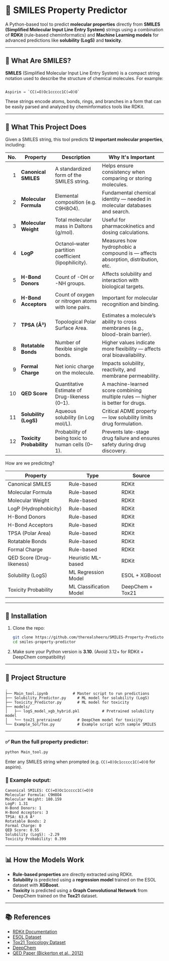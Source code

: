 
# 🧬 SMILES Property Predictor

A Python-based tool to predict **molecular properties** directly from **SMILES (Simplified Molecular Input Line Entry System)** strings using a combination of **RDKit** (rule-based cheminformatics) and **Machine Learning models** for advanced predictions like **solubility (LogS)** and **toxicity**.

---

## 🧪 What Are SMILES?

**SMILES** (Simplified Molecular Input Line Entry System) is a compact string notation used to describe the structure of chemical molecules. For example:
```

Aspirin → `CC(=O)Oc1ccccc1C(=O)O`

````

These strings encode atoms, bonds, rings, and branches in a form that can be easily parsed and analyzed by cheminformatics tools like RDKit.

---

## 🧠 What This Project Does

Given a SMILES string, this tool predicts **12 important molecular properties**, including:

|  No. | Property              |  Description                                      | Why It's Important                                                              |
| -----: | ------------------------ | ---------------------------------------------------- | ------------------------------------------------------------------------------- |
|      1 | **Canonical SMILES**     | A standardized form of the SMILES string.            | Helps ensure consistency when comparing or storing molecules.                   |
|      2 | **Molecular Formula**    | Elemental composition (e.g. C9H8O4).                 | Fundamental chemical identity — needed in molecular databases and search.       |
|      3 | **Molecular Weight**     | Total molecular mass in Daltons (g/mol).             | Useful for pharmacokinetics and dosing calculations.                            |
|      4 | **LogP**                 | Octanol–water partition coefficient (lipophilicity). | Measures how hydrophobic a compound is — affects absorption, distribution, etc. |
|      5 | **H-Bond Donors**        | Count of -OH or -NH groups.                          | Affects solubility and interaction with biological targets.                     |
|      6 | **H-Bond Acceptors**     | Count of oxygen or nitrogen atoms with lone pairs.   | Important for molecular recognition and binding.                                |
|      7 | **TPSA (Å²)**            | Topological Polar Surface Area.                      | Estimates a molecule’s ability to cross membranes (e.g., blood-brain barrier).  |
|      8 | **Rotatable Bonds**      | Number of flexible single bonds.                     | Higher values indicate more flexibility — affects oral bioavailability.         |
|      9 | **Formal Charge**        | Net ionic charge on the molecule.                    | Impacts solubility, reactivity, and membrane permeability.                      |
|     10 | **QED Score**            | Quantitative Estimate of Drug-likeness (0–1).        | A machine-learned score combining multiple rules — higher is better for drugs.  |
|     11 | **Solubility (LogS)**    | Aqueous solubility (in Log mol/L).                   | Critical ADME property — low solubility limits drug formulation.                |
|     12 | **Toxicity Probability** | Probability of being toxic to human cells (0–1).     | Prevents late-stage drug failure and ensures safety during drug discovery.      |

How are we predicitng?

| Property               | Type                   | Source   |
|------------------------|------------------------|----------|
| Canonical SMILES       | Rule-based             | RDKit    |
| Molecular Formula      | Rule-based             | RDKit    |
| Molecular Weight       | Rule-based             | RDKit    |
| LogP (Hydrophobicity)  | Rule-based             | RDKit    |
| H-Bond Donors          | Rule-based             | RDKit    |
| H-Bond Acceptors       | Rule-based             | RDKit    |
| TPSA (Polar Area)      | Rule-based             | RDKit    |
| Rotatable Bonds        | Rule-based             | RDKit    |
| Formal Charge          | Rule-based             | RDKit    |
| QED Score (Drug-likeness) | Heuristic ML-based  | RDKit    |
| Solubility (LogS)      | ML Regression Model    | ESOL + XGBoost |
| Toxicity Probability   | ML Classification Model| DeepChem + Tox21 |

---

## 🔧 Installation

1. Clone the repo:
   ```bash
   git clone https://github.com/therealsheero/SMILES-Property-Predictor.git
   cd smiles-property-predictor


2. Make sure your Python version is **3.10**. (Avoid 3.12+ for RDKit + DeepChem compatibility)

---

## 📂 Project Structure

```
.
├── Main_tool.ipynb           # Master script to run predictions
├── Solubility_Predictor.py     # ML model for solubility (LogS)
├── Toxicity_Predictor.py       # ML model for toxicity
├── models/
│   ├── logS_model_xgb_hybrid.pkl          # Pretrained solubility model
│   └── tox21_pretrained/       # DeepChem model for toxicity
└── Example_Sol/Tox.py          # Example script with sample SMILES
```

---

### ✅ Run the full property predictor:

```bash
python Main_tool.py
```

Enter any SMILES string when prompted (e.g. `CC(=O)Oc1ccccc1C(=O)O` for aspirin).

### 📄 Example output:

```
Canonical SMILES: CC(=O)Oc1ccccc1C(=O)O
Molecular Formula: C9H8O4
Molecular Weight: 180.159
LogP: 1.31
H-Bond Donors: 1
H-Bond Acceptors: 3
TPSA: 63.6 Å²
Rotatable Bonds: 2
Formal Charge: 0
QED Score: 0.55
Solubility (LogS): -2.29
Toxicity Probability: 0.399
```

---

## 📊 How the Models Work

* **Rule-based properties** are directly extracted using RDKit.
* **Solubility** is predicted using a **regression model** trained on the ESOL dataset with **XGBoost**.
* **Toxicity** is predicted using a **Graph Convolutional Network** from DeepChem trained on the **Tox21** dataset.

---

## 📚 References

* [RDKit Documentation](https://www.rdkit.org/)
* [ESOL Dataset](https://deepchemdata.s3-us-west-1.amazonaws.com/datasets/delaney-processed.csv)
* [Tox21 Toxicology Dataset](https://tripod.nih.gov/tox21/)
* [DeepChem](https://deepchem.io/)
* [QED Paper (Bickerton et al., 2012)](https://pubs.acs.org/doi/10.1021/jm300118s)


